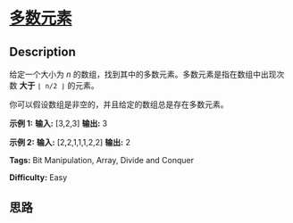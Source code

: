 # [多数元素][title]

## Description

给定一个大小为 _n_ 的数组，找到其中的多数元素。多数元素是指在数组中出现次数 **大于**  `⌊ n/2 ⌋` 的元素。

你可以假设数组是非空的，并且给定的数组总是存在多数元素。



**示例  1:**
            **输入:** [3,2,3]    **输出:** 3

**示例  2:**
            **输入:** [2,2,1,1,1,2,2]    **输出:** 2    


**Tags:** Bit Manipulation, Array, Divide and Conquer

**Difficulty:** Easy

## 思路

[title]: https://leetcode-cn.com/problems/majority-element
